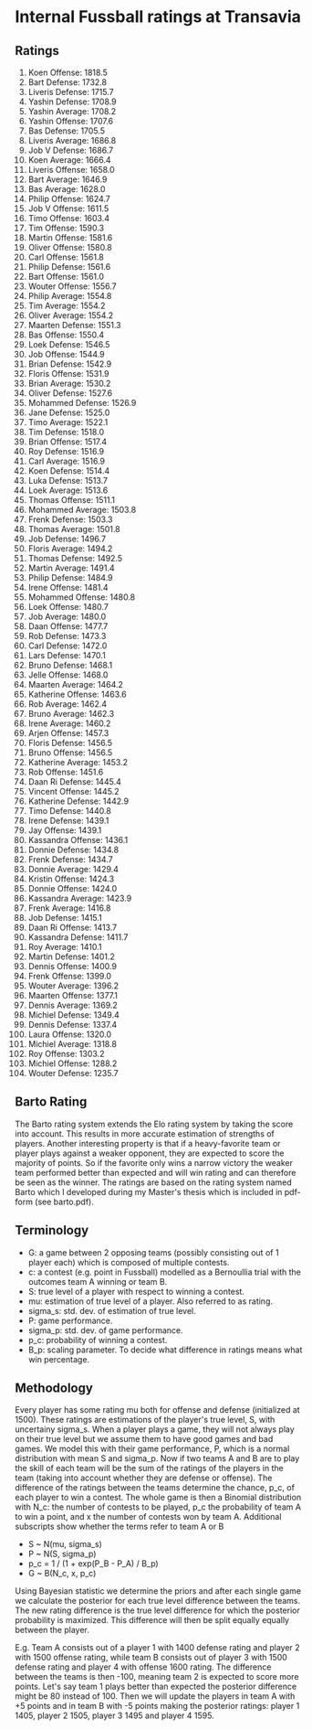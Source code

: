 # Internal Fussball ratings at Transavia
## Ratings
1. Koen Offense: 1818.5 
2. Bart Defense: 1732.8 
3. Liveris Defense: 1715.7 
4. Yashin Defense: 1708.9 
5. Yashin Average: 1708.2 
6. Yashin Offense: 1707.6 
7. Bas Defense: 1705.5 
8. Liveris Average: 1686.8 
9. Job V Defense: 1686.7 
10. Koen Average: 1666.4 
11. Liveris Offense: 1658.0 
12. Bart Average: 1646.9 
13. Bas Average: 1628.0 
14. Philip Offense: 1624.7 
15. Job V Offense: 1611.5 
16. Timo Offense: 1603.4 
17. Tim Offense: 1590.3 
18. Martin Offense: 1581.6 
19. Oliver Offense: 1580.8 
20. Carl Offense: 1561.8 
21. Philip  Defense: 1561.6 
22. Bart Offense: 1561.0 
23. Wouter Offense: 1556.7 
24. Philip Average: 1554.8 
25. Tim Average: 1554.2 
26. Oliver Average: 1554.2 
27. Maarten Defense: 1551.3 
28. Bas Offense: 1550.4 
29. Loek Defense: 1546.5 
30. Job Offense: 1544.9 
31. Brian Defense: 1542.9 
32. Floris Offense: 1531.9 
33. Brian Average: 1530.2 
34. Oliver Defense: 1527.6 
35. Mohammed Defense: 1526.9 
36. Jane Defense: 1525.0 
37. Timo Average: 1522.1 
38. Tim Defense: 1518.0 
39. Brian Offense: 1517.4 
40. Roy Defense: 1516.9 
41. Carl Average: 1516.9 
42. Koen Defense: 1514.4 
43. Luka Defense: 1513.7 
44. Loek Average: 1513.6 
45. Thomas Offense: 1511.1 
46. Mohammed Average: 1503.8 
47. Frenk  Defense: 1503.3 
48. Thomas Average: 1501.8 
49. Job  Defense: 1496.7 
50. Floris Average: 1494.2 
51. Thomas Defense: 1492.5 
52. Martin Average: 1491.4 
53. Philip Defense: 1484.9 
54. Irene Offense: 1481.4 
55. Mohammed Offense: 1480.8 
56. Loek Offense: 1480.7 
57. Job Average: 1480.0 
58. Daan Offense: 1477.7 
59. Rob Defense: 1473.3 
60. Carl Defense: 1472.0 
61. Lars Defense: 1470.1 
62. Bruno Defense: 1468.1 
63. Jelle Offense: 1468.0 
64. Maarten Average: 1464.2 
65. Katherine Offense: 1463.6 
66. Rob Average: 1462.4 
67. Bruno Average: 1462.3 
68. Irene Average: 1460.2 
69. Arjen Offense: 1457.3 
70. Floris Defense: 1456.5 
71. Bruno Offense: 1456.5 
72. Katherine Average: 1453.2 
73. Rob Offense: 1451.6 
74. Daan Ri Defense: 1445.4 
75. Vincent Offense: 1445.2 
76. Katherine Defense: 1442.9 
77. Timo Defense: 1440.8 
78. Irene Defense: 1439.1 
79. Jay Offense: 1439.1 
80. Kassandra Offense: 1436.1 
81. Donnie Defense: 1434.8 
82. Frenk Defense: 1434.7 
83. Donnie Average: 1429.4 
84. Kristin Offense: 1424.3 
85. Donnie Offense: 1424.0 
86. Kassandra Average: 1423.9 
87. Frenk Average: 1416.8 
88. Job Defense: 1415.1 
89. Daan Ri Offense: 1413.7 
90. Kassandra Defense: 1411.7 
91. Roy Average: 1410.1 
92. Martin Defense: 1401.2 
93. Dennis Offense: 1400.9 
94. Frenk Offense: 1399.0 
95. Wouter Average: 1396.2 
96. Maarten Offense: 1377.1 
97. Dennis Average: 1369.2 
98. Michiel Defense: 1349.4 
99. Dennis Defense: 1337.4 
100. Laura Offense: 1320.0 
101. Michiel Average: 1318.8 
102. Roy Offense: 1303.2 
103. Michiel Offense: 1288.2 
104. Wouter Defense: 1235.7 

## Barto Rating
The Barto rating system extends the Elo rating system by taking the score into account. This results in more accurate estimation of strengths of players. Another interesting property is that if a heavy-favorite team or player plays against a weaker opponent, they are expected to score the majority of points. So if the favorite only wins a narrow victory the weaker team performed better than expected and will win rating and can therefore be seen as the winner. The ratings are based on the rating system named Barto which I developed during my Master's thesis which is included in pdf-form (see barto.pdf).
## Terminology
- G: a game between 2 opposing teams (possibly consisting out of 1 player each) which is composed of multiple contests.
- c: a contest (e.g. point in Fussball) modelled as a Bernoullia trial with the outcomes team A winning or team B.
- S: true level of a player with respect to winning a contest.
- mu: estimation of true level of a player. Also referred to as rating.
- sigma_s: std. dev. of estimation of true level.
- P: game performance.
- sigma_p: std. dev. of game performance.
- p_c: probability of winning a contest.
- B_p: scaling parameter. To decide what difference in ratings means what win percentage.
## Methodology
Every player has some rating mu both for offense and defense (initialized at 1500). These ratings are estimations of the player's true level, S, with uncertainy sigma_s. When a player plays a game, they will not always play on their true level but we assume them to have good games and bad games. We model this with their game performance, P, which is a normal distribution with mean S and sigma_p. Now if two teams A and B are to play the skill of each team will be the sum of the ratings of the players in the team (taking into account whether they are defense or offense). The difference of the ratings between the teams determine the chance, p_c, of each player to win a contest. The whole game is then a Binomial distribution with N_c: the number of contests to be played, p_c the probability of team A to win a point, and x the number of contests won by team A. Additional subscripts show whether the terms refer to team A or B
- S ~ N(mu, sigma_s)
- P ~ N(S, sigma_p)
- p_c = 1 / (1 + exp(P_B - P_A) / B_p)
- G ~ B(N_c, x, p_c)

Using Bayesian statistic we determine the priors and after each single game we calculate the posterior for each true level difference between the teams. The new rating difference is the true level difference for which the posterior probability is maximized. This difference will then be split equally equally between the player. 

E.g. Team A consists out of a player 1 with 1400 defense rating and player 2 with 1500 offense rating, while team B consists out of player 3 with 1500 defense rating and player 4 with offense 1600 rating. The difference between the teams is then -100, meaning team 2 is expected to score more points. Let's say team 1 plays better than expected the posterior difference might be 80 instead of 100. Then we will update the players in team A with +5 points and in team B with -5 points making the posterior ratings: player 1 1405, player 2 1505, player 3 1495 and player 4 1595.